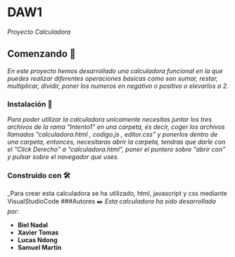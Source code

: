 # DAW1
_Proyecto Calculadora_
## Comenzando 🚀
_En este proyecto hemos desarrollado una calculadora funcional en la que puedes realizar diferentes operaciones basicas como son sumar, restar, multiplicar, dividir, poner los numeros en negativo o positivo o elevarlos a 2._
### Instalación 🔧
_Para poder utilizar la calculadora unicamente necesitas juntar los tres archivos de la rama "Intento1" en una carpeta, és decir, coger los archivos llamados "calculadora.html , codigo.js , editor.css" y ponerlos dentro de una carpeta, entonces, necesitaras abrir la carpeta, tendras que darle con el "Click Derecho" a "calculadora.html", poner el puntero sobre "abrir con" y pulsar sobre el navegador que uses._
### Construido con 🛠️
_Para crear esta calculadora se ha utilizado, html, javascript y css mediante VisualStudioCode
###Autores ✒️
_Esta calculadora ha sido desarrollada por:_ 
* **Biel Nadal**
* **Xavier Tomas**
* **Lucas Ndong**
* **Samuel Martín**

